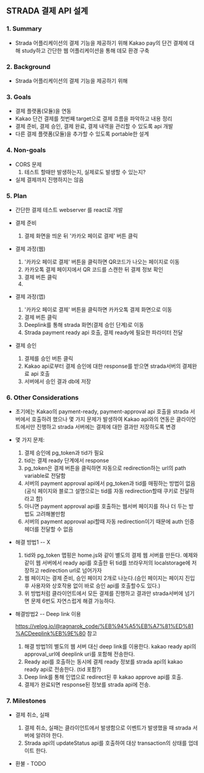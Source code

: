 ## STRADA 결제 API 설계

### 1. Summary

* Strada 어플리케이션의 결제 기능을 제공하기 위해 Kakao pay의 단건 결제에 대해 study하고 간단한 웹 어플리케이션을 통해 데모 환경 구축

### 2. Background

* Strada 어플리케이션의 결제 기능을 제공하기 위해



### 3. Goals

* 결제 플랫폼(모듈)을 연동
* Kakao 단건 결제를 첫번째 target으로 결제 흐름을 파악하고 내용 정리
* 결제 준비, 결제 승인, 결제 완료, 결제 내역을 관리할 수 있도록 api 개발
* 다른 결제 플랫폼(모듈)을 추가할 수 있도록 portable한 설계

### 4. Non-goals

* CORS 문제
  1. 테스트 할때만 발생하는지, 실제로도 발생할 수 있는지?
* 실제 결제까지 진행하지는 않음

### 5. Plan

* 간단한 결제 테스트 webserver 를 react로 개발

* 결제 준비
    1. 결제 화면을 띄운 뒤 '카카오 페이로 결제' 버튼 클릭

* 결제 과정(웹)
    1. '카카오 페이로 결제' 버튼을 클릭하면 QR코드가 나오는 페이지로 이동
    2. 카카오톡 결제 페이지에서 QR 코드를 스캔한 뒤 결제 정보 확인
    3. 결제 버튼 클릭
    4. 
* 결제 과정(앱)
    1. '카카오 페이로 결제' 버튼을 클릭하면 카카오톡 결제 화면으로 이동
    2. 결제 버튼 클릭
    3. Deeplink를 통해 strada 화면(결제 승인 단계)로 이동
    4. Strada payment ready api 호출, 결제 ready에 필요한 파라미터 전달

* 결제 승인
  1. 결제를 승인 버튼 클릭
  2. Kakao api로부터 결제 승인에 대한 response를 받으면 strada서버의 결제완료 api 호출
  3. 서버에서 승인 결과 db에 저장
  

### 6. Other Considerations

* 초기에는 Kakao의 payment-ready, payment-approval api 호출을 strada 서버에서 호출하려 했으나 몇 가지 문제가 발생하여
  Kakao api와의 연동은 클라이언트에서만 진행하고 strada 서버에는 결제에 대한 결과만 저장하도록 변경

* 몇 가지 문제:  
  1. 결제 승인에 pg_token과 tid가 필요
  2. tid는 결제 ready 단계에서 response
  3. pg_token은 결제 버튼을 클릭하면 자동으로 redirection하는 url의 path variable로 전달함
  4. 서버의 payment approval api에서 pg_token과 tid를 매핑하는 방법이 없음
  (공식 페이지와 블로그 설명으로는 tid를 자동 redirection할때 쿠키로 전달하라고 함)
  5. 아니면 payment approval api를 호출하는 웹서버 페이지를 하나 더 두는 방법도 고려해볼만함
  6. 서버의 payment approval api할때 자동 redirection이기 때문에 auth 인증 헤더를 전달할 수 없음

* 해결 방법1 -- X
  1. tid와 pg_token 맵핑은 home.js와 같이 별도의 결제 웹 서버를 만든다. 예제와 같이 웹 서버에서 ready api를 호출한 뒤 tid를 브라우저의 localstorage에 저장하고 redirection url로 넘어가자
  2. 웹 페이지는 결제 준비, 승인 페이지 2개로 나눈다.(승인 페이지는 페이지 진입 후 사용자와 상호작용 없이 바로 승인 api를 호출할수도 있다.)
  3. 위 방법처럼 클라이언트에서 모든 결제를 진행하고 결과만 strada서버에 넘기면 문제 6번도 자연스럽게 해결 가능하다.

* 해결방법2 -- Deep link 이용
  
  https://velog.io/@ragnarok_code/%EB%94%A5%EB%A7%81%ED%81%ACDeeplink%EB%9E%80 참고

  1. 해결 방법1의 별도의 웹 서버 대신 deep link를 이용한다. kakao ready api의 approval_url에 deeplink uri를 포함해 전송한다.
  2. Ready api를 호출하는 동시에 결제 ready 정보를 strada api의 kakao ready api로 전송한다. (tid 포함?)
  3. Deep link를 통해 인앱으로 redirect된 후 kakao approve api를 호출.
  4. 결제가 완료되면 response된 정보를 strada api에 전송.

### 7. Milestones

* 결제 취소, 실패
  1. 결제 취소, 실패는 클라이언트에서 발생함으로 이벤트가 발생했을 때 strada 서버에 알려야 한다.
  2. Strada api의 updateStatus api를 호출하여 대상 transaction의 상태를 업데이트 한다.

* 환불 - TODO

